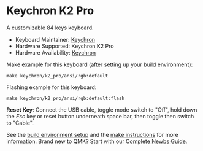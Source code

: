 # Keychron K2 Pro

A customizable 84 keys keyboard.

* Keyboard Maintainer: [Keychron](https://github.com/keychron)
* Hardware Supported: Keychron K2 Pro
* Hardware Availability: [Keychron](https://github.com/keychron)

Make example for this keyboard (after setting up your build environment):

    make keychron/k2_pro/ansi/rgb:default

Flashing example for this keyboard:

    make keychron/k2_pro/ansi/rgb:default:flash

**Reset Key**: Connect the USB cable, toggle mode switch to "Off", hold down the *Esc* key or reset button underneath space bar, then toggle then switch to "Cable".

See the [build environment setup](https://docs.qmk.fm/#/getting_started_build_tools) and the [make instructions](https://docs.qmk.fm/#/getting_started_make_guide) for more information. Brand new to QMK? Start with our [Complete Newbs Guide](https://docs.qmk.fm/#/newbs).
